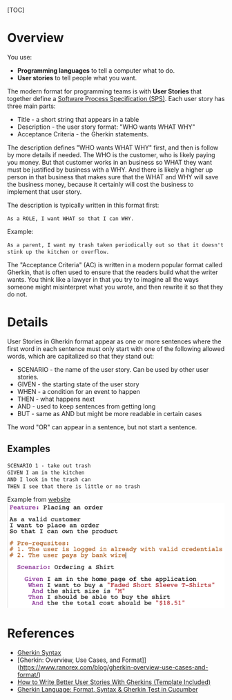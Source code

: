 <!--
DESCRIPTION: A popular method to describe user stories in the software profession.
-->

[TOC]


# Overview

You use:

* **Programming languages** to tell a computer what to do.
* **User stories** to tell people what you want.

The modern format for programming teams is with **User Stories** that together define a [Software Process Specification (SPS)](/subjects/softeng_specification).
Each user story has three main parts:

* Title - a short string that appears in a table
* Description - the user story format: "WHO wants WHAT WHY"
* Acceptance Criteria - the Gherkin statements.


The description defines "WHO wants WHAT WHY" first, and then is follow by more details if needed. The WHO is the customer, who is likely paying you money. But that customer works in an business so WHAT they want must be justified by business with a WHY. And there is likely a higher up person in that business that makes sure that the WHAT and WHY will save the business money, because it certainly will cost the business to implement that user story.

The description is typically written in this format first:

```
As a ROLE, I want WHAT so that I can WHY.
```

Example:
```
As a parent, I want my trash taken periodically out so that it doesn't stink up the kitchen or overflow.
```

The "Acceptance Criteria" (AC) is written in a modern popular format called Gherkin, that is often used to ensure that the readers build what the writer wants. You think like a lawyer in that you try to imagine all the ways someone might misinterpret what you wrote, and then rewrite it so that they do not.

# Details

User Stories in Gherkin format appear as one or more sentences where the first word in each sentence must only start with one of the following allowed words, which are capitalized so that they stand out:

* SCENARIO - the name of the user story. Can be used by other user stories.
* GIVEN - the starting state of the user story
* WHEN - a condition for an event to happen
* THEN - what happens next
* AND - used to keep sentences from getting long
* BUT - same as AND but might be more readable in certain cases

The word "OR" can appear in a sentence, but not start a sentence.


## Examples

```
SCENARIO 1 - take out trash
GIVEN I am in the kitchen
AND I look in the trash can
THEN I see that there is little or no trash

```

Example from [website](https://learndevtestops.com/2020/07/15/my-approach-for-writing-e2e-scenarios-using-gherkin/)
![Gherkin Example 1](/projects/web/static/images/gherkin1.png)


# References

* [Gherkin Syntax](https://cucumber.io/docs/gherkin/)
* [Gherkin: Overview, Use Cases, and Format]](https://www.ranorex.com/blog/gherkin-overview-use-cases-and-format/)
* [How to Write Better User Stories With Gherkins (Template Included)](https://userpilot.com/blog/user-stories-templates/)
* [Gherkin Language: Format, Syntax & Gherkin Test in Cucumber](https://www.guru99.com/gherkin-test-cucumber.html)